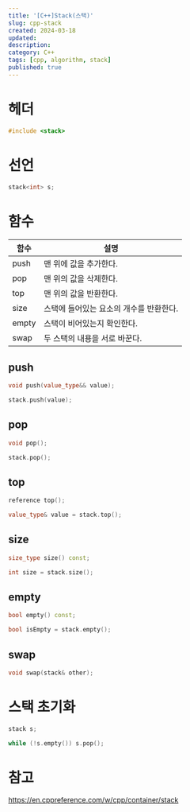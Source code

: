 ```yaml
---
title: '[C++]Stack(스택)'
slug: cpp-stack
created: 2024-03-18
updated:
description:
category: C++
tags: [cpp, algorithm, stack]
published: true
---
```


# 헤더

```cpp
#include <stack>
```

# 선언

```cpp
stack<int> s;
```

# 함수

| 함수  | 설명                                    |
| ----- | --------------------------------------- |
| push  | 맨 위에 값을 추가한다.                  |
| pop   | 맨 위의 값을 삭제한다.                  |
| top   | 맨 위의 값을 반환한다.                  |
| size  | 스택에 들어있는 요소의 개수를 반환한다. |
| empty | 스택이 비어있는지 확인한다.             |
| swap  | 두 스택의 내용을 서로 바꾼다.           |

## push

```cpp
void push(value_type&& value);

stack.push(value);
```

## pop

```cpp
void pop();

stack.pop();
```

## top

```cpp
reference top();

value_type& value = stack.top();
```

## size

```cpp
size_type size() const;

int size = stack.size();
```

## empty

```cpp
bool empty() const;

bool isEmpty = stack.empty();
```

## swap

```cpp
void swap(stack& other);
```

# 스택 초기화

```cpp
stack s;

while (!s.empty()) s.pop();
```

# 참고

https://en.cppreference.com/w/cpp/container/stack
